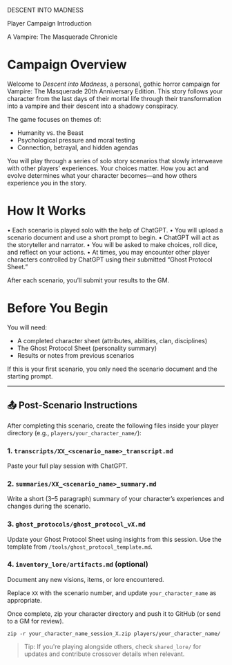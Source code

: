 DESCENT INTO MADNESS

Player Campaign Introduction

A Vampire: The Masquerade Chronicle

# Campaign Overview

Welcome to *Descent into Madness*, a personal, gothic horror campaign for Vampire: The Masquerade 20th Anniversary Edition. This story follows your character from the last days of their mortal life through their transformation into a vampire and their descent into a shadowy conspiracy.

The game focuses on themes of:
- Humanity vs. the Beast
- Psychological pressure and moral testing
- Connection, betrayal, and hidden agendas

You will play through a series of solo story scenarios that slowly interweave with other players' experiences. Your choices matter. How you act and evolve determines what your character becomes—and how others experience you in the story.

# How It Works

• Each scenario is played solo with the help of ChatGPT.
• You will upload a scenario document and use a short prompt to begin.
• ChatGPT will act as the storyteller and narrator.
• You will be asked to make choices, roll dice, and reflect on your actions.
• At times, you may encounter other player characters controlled by ChatGPT using their submitted “Ghost Protocol Sheet.”

After each scenario, you’ll submit your results to the GM.

# Before You Begin

You will need:
- A completed character sheet (attributes, abilities, clan, disciplines)
- The Ghost Protocol Sheet (personality summary)
- Results or notes from previous scenarios

If this is your first scenario, you only need the scenario document and the starting prompt.

---

## 📤 Post-Scenario Instructions

After completing this scenario, create the following files inside your player directory (e.g., `players/your_character_name/`):

### 1. `transcripts/XX_<scenario_name>_transcript.md`
Paste your full play session with ChatGPT.

### 2. `summaries/XX_<scenario_name>_summary.md`
Write a short (3–5 paragraph) summary of your character’s experiences and changes during the scenario.

### 3. `ghost_protocols/ghost_protocol_vX.md`
Update your Ghost Protocol Sheet using insights from this session. Use the template from `/tools/ghost_protocol_template.md`.

### 4. `inventory_lore/artifacts.md` (optional)
Document any new visions, items, or lore encountered.

Replace `XX` with the scenario number, and update `your_character_name` as appropriate.

Once complete, zip your character directory and push it to GitHub (or send to a GM for review).

```
zip -r your_character_name_session_X.zip players/your_character_name/
```

> Tip: If you're playing alongside others, check `shared_lore/` for updates and contribute crossover details when relevant.
